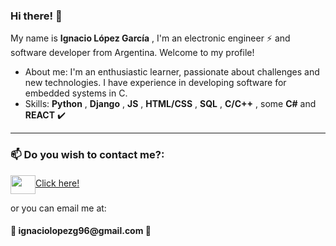 ### Hi there! 👋

My name is __Ignacio López García__ , I'm an electronic engineer ⚡ and software developer from Argentina. Welcome to my profile!

- About me: I'm an enthusiastic learner, passionate about challenges and new technologies. I have experience in developing software for embedded systems in C.
- Skills: __Python__ , __Django__ , __JS__ , __HTML/CSS__ , __SQL__ , __C/C++__ , some __C#__ and __REACT__ ✔️

<hr>

<h3 align="left"> 📫 Do you wish to contact me?: </h3>
<p align="left">


<a href="https://www.linkedin.com/in/ignacio-l%C3%B3pez-garc%C3%ADa-43a897244/" target="blank"><img align="center" src="https://cdn.jsdelivr.net/npm/simple-icons@3.0.1/icons/linkedin.svg" alt="" height="30" width="40" />Click here!</a>
 
 </p>
<p> or you can email me at: </p>
  <h4>📧 ignaciolopezg96@gmail.com 📧</h4>



<!--
**ignaciolg96/ignaciolg96** is a ✨ _special_ ✨ repository because its `README.md` (this file) appears on your GitHub profile.

Here are some ideas to get you started:

- 🔭 I’m currently working on ...
- 🌱 I’m currently learning ...
- 👯 I’m looking to collaborate on ...
- 🤔 I’m looking for help with ...
- 💬 Ask me about ...
- 📫 How to reach me: ...
- 😄 Pronouns: ...
- ⚡ Fun fact: ...
-->

